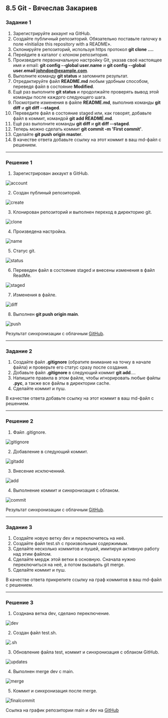 
## 8.5 Git - Вячеслав Закариев

### Задание 1

1. Зарегистрируйте аккаунт на GitHub.
2. Создайте публичный репозиторий. Обязательно поставьте галочку в поле «Initialize this repository with a README».
3. Склонируйте репозиторий, используя https протокол **git clone ....**
4. Перейдите в каталог с клоном репозитория.
5. Произведите первоначальную настройку Git, указав своё настоящее имя и email: **git config --global user.name** и **git config --global user.email johndoe@example.com**.
6. Выполните команду **git status** и запомните результат.
7. Отредактируйте файл **README.md** любым удобным способом, переведя файл в состояние **Modified**.
8. Ещё раз выполните **git status** и продолжайте проверять вывод этой команды после каждого следующего шага.
9. Посмотрите изменения в файле **README.md**, выполнив команды **git diff** и **git diff --staged**.
10. Переведите файл в состояние staged или, как говорят, добавьте файл в коммит, командой **git add README.md**.
11. Ещё раз выполните команды **git diff** и **git diff --staged**.
12. Теперь можно сделать коммит **git commit -m 'First commit'**.
13. Сделайте **git push origin master**.
14. В качестве ответа добавьте ссылку на этот коммит в ваш md-файл с решением.

---

### Решение 1

1. Зарегистрирован аккаукт в GitHub.

![account](https://github.com/SlavaZakariev/netology/blob/fd9fe38fb4577746ed7b8849f0cf61d426975f10/ci-cd/8.5_git/resources/git_1.1.jpg)

2. Создан публиный репозиторий.

![create](https://github.com/SlavaZakariev/netology/blob/fd9fe38fb4577746ed7b8849f0cf61d426975f10/ci-cd/8.5_git/resources/git_1.2.jpg)

3. Клонирован репозиторий и выполнен переход в директорию git.

![clone](https://github.com/SlavaZakariev/netology/blob/fd9fe38fb4577746ed7b8849f0cf61d426975f10/ci-cd/8.5_git/resources/git_1.3.jpg)

4. Произведена настройка.

![name](https://github.com/SlavaZakariev/netology/blob/fd9fe38fb4577746ed7b8849f0cf61d426975f10/ci-cd/8.5_git/resources/git_1.4.jpg)

5. Статус git.

![status](https://github.com/SlavaZakariev/netology/blob/fd9fe38fb4577746ed7b8849f0cf61d426975f10/ci-cd/8.5_git/resources/git_1.5.jpg)

6. Переведен файл в состояние staged и внесены изменения в файл ReadMe.

![staged](https://github.com/SlavaZakariev/netology/blob/fd9fe38fb4577746ed7b8849f0cf61d426975f10/ci-cd/8.5_git/resources/git_1.6.jpg)

7. Изменения в файле.

![diff](https://github.com/SlavaZakariev/netology/blob/fd9fe38fb4577746ed7b8849f0cf61d426975f10/ci-cd/8.5_git/resources/git_1.7.jpg)

8. Выполнен **git push origin main**.

![push](https://github.com/SlavaZakariev/netology/blob/fd9fe38fb4577746ed7b8849f0cf61d426975f10/ci-cd/8.5_git/resources/git_1.8.jpg)

Результат синхронизации с облачным [GitHub](https://github.com/SlavaZakariev/git-hw/commit/24b2ebe76b8a52ff9afa744b501bf6d34601bbb1).

---

### Задание 2

1. Создайте файл **.gitignore** (обратите внимание на точку в начале файла) и проверьте его статус сразу после создания.
2. Добавьте файл **.gitignore** в следующий коммит **git add**....
3. Напишите правила в этом файле, чтобы игнорировать любые файлы **.pyc**, а также все файлы в директории cache.
4. Сделайте коммит и пуш.

В качестве ответа добавьте ссылку на этот коммит в ваш md-файл с решением.

---

### Решение 2

1. Файл .gitignore.

![gitignore](https://github.com/SlavaZakariev/netology/blob/49b3997ad80db3fb2278a5b42d430799244d2ae9/ci-cd/8.5_git/resources/git_2.1.jpg)

2. Добавление в следующий коммит.

![gitadd](https://github.com/SlavaZakariev/netology/blob/49b3997ad80db3fb2278a5b42d430799244d2ae9/ci-cd/8.5_git/resources/git_2.2.jpg)

3. Внесение исключенний.

![add](https://github.com/SlavaZakariev/netology/blob/49b3997ad80db3fb2278a5b42d430799244d2ae9/ci-cd/8.5_git/resources/git_2.3.jpg)

4. Выполнение коммит и синхронизация с облаком.

![commit](https://github.com/SlavaZakariev/netology/blob/49b3997ad80db3fb2278a5b42d430799244d2ae9/ci-cd/8.5_git/resources/git_2.4.jpg)

Результат синхронизации с облачным [GitHub](https://github.com/SlavaZakariev/git-hw/commit/136b1c6b7868fd19a7dc135bf625ddb0d037d128).

---

### Задание 3

1. Создайте новую ветку dev и переключитесь на неё.
2. Создайте файл test.sh с произвольным содержимым.
3. Сделайте несколько коммитов и пушей, имитируя активную работу над этим файлом.
4. Сделайте мердж этой ветки в основную. Сначала нужно переключиться на неё, а потом вызывать git merge.
5. Сделайте коммит и пуш.

В качестве ответа прикрепите ссылку на граф коммитов в ваш md-файл с решением.

---

### Решение 3

1. Созднана ветка dev, сделано переключение.

![dev](https://github.com/SlavaZakariev/netology/blob/d58a47636462b4736639249f9d8786376a275325/ci-cd/8.5_git/resources/git_3.1.jpg)

2. Создан файл test.sh.

![.sh](https://github.com/SlavaZakariev/netology/blob/d58a47636462b4736639249f9d8786376a275325/ci-cd/8.5_git/resources/git_3.2.jpg)

3. Обновление файла test, коммит и синхронизация с облаком GitHub.

![updates](https://github.com/SlavaZakariev/netology/blob/d58a47636462b4736639249f9d8786376a275325/ci-cd/8.5_git/resources/git_3.3.jpg)

4. Выполнен merge dev с main.

![merge](https://github.com/SlavaZakariev/netology/blob/d58a47636462b4736639249f9d8786376a275325/ci-cd/8.5_git/resources/git_3.4.jpg)

5. Коммит и синхронизация после merge.

![finalcommit](https://github.com/SlavaZakariev/netology/blob/d58a47636462b4736639249f9d8786376a275325/ci-cd/8.5_git/resources/git_3.5.jpg)

Ссылка на график репозитории main и dev на [GitHub](https://github.com/SlavaZakariev/git-hw/network)
